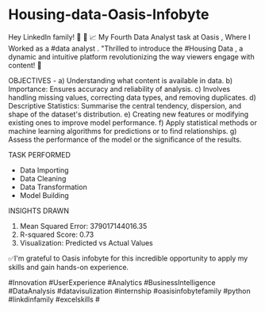 # Housing-data-Oasis-Infobyte
Hey LinkedIn family! 👋
🚀
📈 My Fourth Data Analyst task at Oasis , Where I Worked as a #data analyst . 
"Thrilled to introduce the #Housing Data , a dynamic and intuitive platform revolutionizing the way viewers engage with content! 🌟


OBJECTIVES -
a) Understanding what content is available in data.
b) Importance: Ensures accuracy and reliability of analysis. 
c) Involves handling missing values, correcting data types, and removing duplicates.
d) Descriptive Statistics: Summarise the central tendency, dispersion, and shape of the dataset's distribution.
e) Creating new features or modifying existing ones to improve model performance.
f) Apply statistical methods or machine learning algorithms for predictions or to find relationships.
g) Assess the performance of the model or the significance of the results.

TASK PERFORMED 
- Data Importing 
- Data Cleaning
- Data Transformation
- Model Building

INSIGHTS DRAWN 
1) Mean Squared Error: 379017144016.35 
2) R-squared Score: 0.73
3) Visualization: Predicted vs Actual Values


✅I'm grateful to Oasis infobyte for this incredible opportunity to apply my skills and gain hands-on experience.

#Innovation #UserExperience #Analytics #BusinessIntelligence #DataAnalysis #datavisulization #internship #oasisinfobytefamily #python #linkdinfamily #excelskills #
